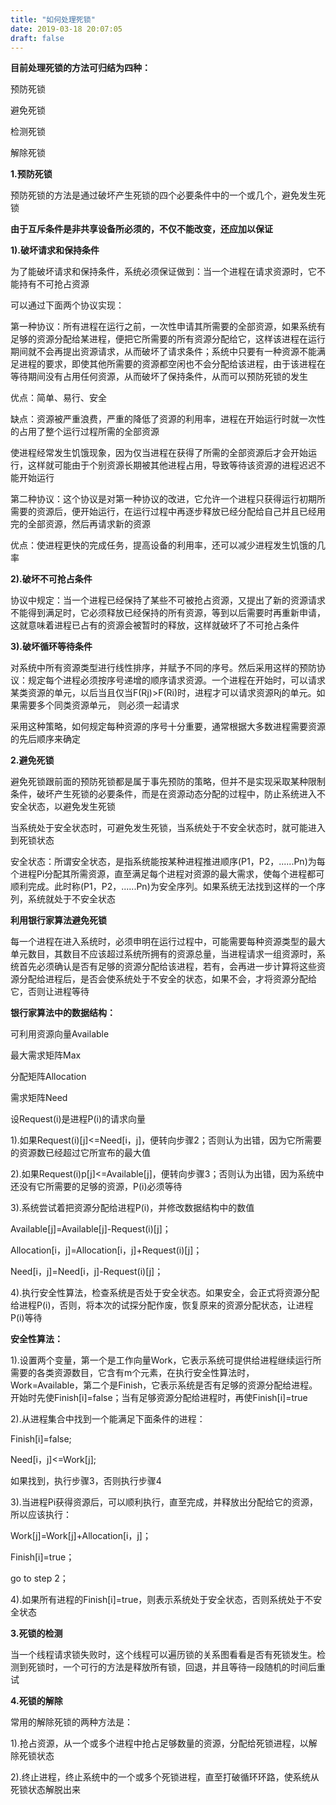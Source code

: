 ```yaml
---
title: "如何处理死锁"
date: 2019-03-18 20:07:05
draft: false
---
```

**目前处理死锁的方法可归结为四种：**

预防死锁

避免死锁

检测死锁

解除死锁

**1.预防死锁**

预防死锁的方法是通过破坏产生死锁的四个必要条件中的一个或几个，避免发生死锁

**由于互斥条件是非共享设备所必须的，不仅不能改变，还应加以保证**

**1).破坏请求和保持条件**

为了能破坏请求和保持条件，系统必须保证做到：当一个进程在请求资源时，它不能持有不可抢占资源

可以通过下面两个协议实现：

第一种协议：所有进程在运行之前，一次性申请其所需要的全部资源，如果系统有足够的资源分配给某进程，便把它所需要的所有资源分配给它，这样该进程在运行期间就不会再提出资源请求，从而破坏了请求条件；系统中只要有一种资源不能满足进程的要求，即使其他所需要的资源都空闲也不会分配给该进程，由于该进程在等待期间没有占用任何资源，从而破坏了保持条件，从而可以预防死锁的发生

优点：简单、易行、安全

缺点：资源被严重浪费，严重的降低了资源的利用率，进程在开始运行时就一次性的占用了整个运行过程所需的全部资源

使进程经常发生饥饿现象，因为仅当进程在获得了所需的全部资源后才会开始运行，这样就可能由于个别资源长期被其他进程占用，导致等待该资源的进程迟迟不能开始运行

第二种协议：这个协议是对第一种协议的改进，它允许一个进程只获得运行初期所需要的资源后，便开始运行，在运行过程中再逐步释放已经分配给自己并且已经用完的全部资源，然后再请求新的资源

优点：使进程更快的完成任务，提高设备的利用率，还可以减少进程发生饥饿的几率

**2).破坏不可抢占条件**

协议中规定：当一个进程已经保持了某些不可被抢占资源，又提出了新的资源请求不能得到满足时，它必须释放已经保持的所有资源，等到以后需要时再重新申请，这就意味着进程已占有的资源会被暂时的释放，这样就破坏了不可抢占条件

**3).破坏循环等待条件**

对系统中所有资源类型进行线性排序，并赋予不同的序号。然后采用这样的预防协议：规定每个进程必须按序号递增的顺序请求资源。一个进程在开始时，可以请求某类资源的单元，以后当且仅当F(Rj)>F(Ri)时，进程才可以请求资源Rj的单元。如果需要多个同类资源单元， 则必须一起请求

采用这种策略，如何规定每种资源的序号十分重要，通常根据大多数进程需要资源的先后顺序来确定

**2.避免死锁**

避免死锁跟前面的预防死锁都是属于事先预防的策略，但并不是实现采取某种限制条件，破坏产生死锁的必要条件，而是在资源动态分配的过程中，防止系统进入不安全状态，以避免发生死锁

当系统处于安全状态时，可避免发生死锁，当系统处于不安全状态时，就可能进入到死锁状态

安全状态：所谓安全状态，是指系统能按某种进程推进顺序(P1，P2，......Pn)为每个进程Pi分配其所需资源，直至满足每个进程对资源的最大需求，使每个进程都可顺利完成。此时称(P1，P2，......Pn)为安全序列。如果系统无法找到这样的一个序列，系统就处于不安全状态

**利用银行家算法避免死锁**

每一个进程在进入系统时，必须申明在运行过程中，可能需要每种资源类型的最大单元数目，其数目不应该超过系统所拥有的资源总量，当进程请求一组资源时，系统首先必须确认是否有足够的资源分配给该进程，若有，会再进一步计算将这些资源分配给进程后，是否会使系统处于不安全的状态，如果不会，才将资源分配给它，否则让进程等待

**银行家算法中的数据结构：**

可利用资源向量Available

最大需求矩阵Max

分配矩阵Allocation

需求矩阵Need

设Request(i)是进程P(i)的请求向量

1).如果Request(i)[j]<=Need[i，j]，便转向步骤2；否则认为出错，因为它所需要的资源数已经超过它所宣布的最大值

2).如果Request(i)p[j]<=Available[j]，便转向步骤3；否则认为出错，因为系统中还没有它所需要的足够的资源，P(i)必须等待

3).系统尝试着把资源分配给进程P(i)，并修改数据结构中的数值

Available[j]=Available[j]-Request(i)[j]；

Allocation[i，j]=Allocation[i，j]+Request(i)[j]；

Need[i，j]=Need[i，j]-Request(i)[j]；

4).执行安全性算法，检查系统是否处于安全状态。如果安全，会正式将资源分配给进程P(i)，否则，将本次的试探分配作废，恢复原来的资源分配状态，让进程P(i)等待

**安全性算法：**

1).设置两个变量，第一个是工作向量Work，它表示系统可提供给进程继续运行所需要的各类资源数目，它含有m个元素，在执行安全性算法时，Work=Available，第二个是Finish，它表示系统是否有足够的资源分配给进程。开始时先使Finish[i]=false；当有足够资源分配给进程时，再使Finish[i]=true

2).从进程集合中找到一个能满足下面条件的进程：

Finish[i]=false;

Need[i，j]<=Work[j];

如果找到，执行步骤3，否则执行步骤4

3).当进程Pi获得资源后，可以顺利执行，直至完成，并释放出分配给它的资源，所以应该执行：

Work[j]=Work[j]+Allocation[i，j]；

Finish[i]=true；

go to step 2；

4).如果所有进程的Finish[i]=true，则表示系统处于安全状态，否则系统处于不安全状态

**3.死锁的检测**

当一个线程请求锁失败时，这个线程可以遍历锁的关系图看看是否有死锁发生。检测到死锁时，一个可行的方法是释放所有锁，回退，并且等待一段随机的时间后重试

**4.死锁的解除**

常用的解除死锁的两种方法是：

1).抢占资源，从一个或多个进程中抢占足够数量的资源，分配给死锁进程，以解除死锁状态

2).终止进程，终止系统中的一个或多个死锁进程，直至打破循环环路，使系统从死锁状态解脱出来
